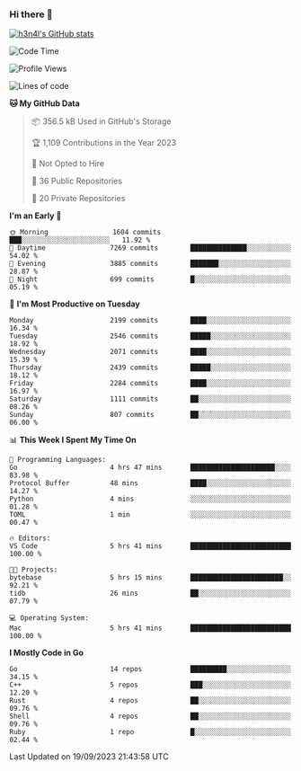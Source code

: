 ### Hi there 👋

[![h3n4l's GitHub stats](https://github-readme-stats.vercel.app/api?username=h3n4l&count_private=true&show_icons=true&theme=radical)](https://github.com/h3n4l/github-readme-stats)

<!--START_SECTION:waka-->
![Code Time](http://img.shields.io/badge/Code%20Time-1%2C586%20hrs%205%20mins-blue)

![Profile Views](http://img.shields.io/badge/Profile%20Views-0-blue)

![Lines of code](https://img.shields.io/badge/From%20Hello%20World%20I%27ve%20Written-3.7%20million%20lines%20of%20code-blue)

**🐱 My GitHub Data** 

> 📦 356.5 kB Used in GitHub's Storage 
 > 
> 🏆 1,109 Contributions in the Year 2023
 > 
> 🚫 Not Opted to Hire
 > 
> 📜 36 Public Repositories 
 > 
> 🔑 20 Private Repositories 
 > 
**I'm an Early 🐤** 

```text
🌞 Morning                1604 commits        ███░░░░░░░░░░░░░░░░░░░░░░   11.92 % 
🌆 Daytime                7269 commits        ██████████████░░░░░░░░░░░   54.02 % 
🌃 Evening                3885 commits        ███████░░░░░░░░░░░░░░░░░░   28.87 % 
🌙 Night                  699 commits         █░░░░░░░░░░░░░░░░░░░░░░░░   05.19 % 
```
📅 **I'm Most Productive on Tuesday** 

```text
Monday                   2199 commits        ████░░░░░░░░░░░░░░░░░░░░░   16.34 % 
Tuesday                  2546 commits        █████░░░░░░░░░░░░░░░░░░░░   18.92 % 
Wednesday                2071 commits        ████░░░░░░░░░░░░░░░░░░░░░   15.39 % 
Thursday                 2439 commits        █████░░░░░░░░░░░░░░░░░░░░   18.12 % 
Friday                   2284 commits        ████░░░░░░░░░░░░░░░░░░░░░   16.97 % 
Saturday                 1111 commits        ██░░░░░░░░░░░░░░░░░░░░░░░   08.26 % 
Sunday                   807 commits         ██░░░░░░░░░░░░░░░░░░░░░░░   06.00 % 
```


📊 **This Week I Spent My Time On** 

```text
💬 Programming Languages: 
Go                       4 hrs 47 mins       █████████████████████░░░░   83.98 % 
Protocol Buffer          48 mins             ████░░░░░░░░░░░░░░░░░░░░░   14.27 % 
Python                   4 mins              ░░░░░░░░░░░░░░░░░░░░░░░░░   01.28 % 
TOML                     1 min               ░░░░░░░░░░░░░░░░░░░░░░░░░   00.47 % 

🔥 Editors: 
VS Code                  5 hrs 41 mins       █████████████████████████   100.00 % 

🐱‍💻 Projects: 
bytebase                 5 hrs 15 mins       ███████████████████████░░   92.21 % 
tidb                     26 mins             ██░░░░░░░░░░░░░░░░░░░░░░░   07.79 % 

💻 Operating System: 
Mac                      5 hrs 41 mins       █████████████████████████   100.00 % 
```

**I Mostly Code in Go** 

```text
Go                       14 repos            █████████░░░░░░░░░░░░░░░░   34.15 % 
C++                      5 repos             ███░░░░░░░░░░░░░░░░░░░░░░   12.20 % 
Rust                     4 repos             ██░░░░░░░░░░░░░░░░░░░░░░░   09.76 % 
Shell                    4 repos             ██░░░░░░░░░░░░░░░░░░░░░░░   09.76 % 
Ruby                     1 repo              █░░░░░░░░░░░░░░░░░░░░░░░░   02.44 % 
```




 Last Updated on 19/09/2023 21:43:58 UTC
<!--END_SECTION:waka-->

